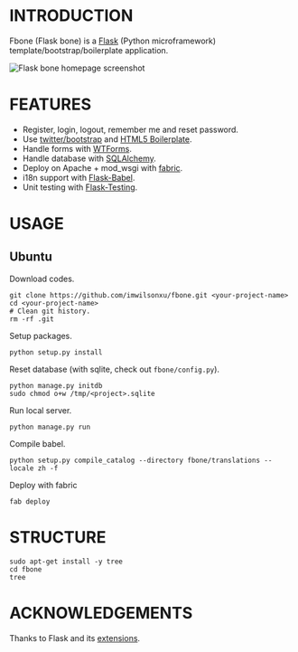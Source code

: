 # INTRODUCTION

Fbone (Flask bone) is a [Flask](http://flask.pocoo.org) (Python microframework) template/bootstrap/boilerplate application.

![Flask bone homepage screenshot](http://github.com/imwilsonxu/fbone/raw/master/screenshots/flask-bone-homepage-screenshot.png)

# FEATURES

- Register, login, logout, remember me and reset password.
- Use [twitter/bootstrap](https://github.com/twitter/bootstrap) and [HTML5 Boilerplate](https://github.com/h5bp/html5-boilerplate).
- Handle forms with [WTForms](http://wtforms.simplecodes.com/).
- Handle database with [SQLAlchemy](http://www.sqlalchemy.org).
- Deploy on Apache + mod\_wsgi with [fabric](http://flask.pocoo.org/docs/deploying/mod_wsgi/).
- i18n support with [Flask-Babel](http://packages.python.org/Flask-Babel/).
- Unit testing with [Flask-Testing](http://packages.python.org/Flask-Testing/).

# USAGE

## Ubuntu

Download codes.

    git clone https://github.com/imwilsonxu/fbone.git <your-project-name>
    cd <your-project-name>
    # Clean git history.
    rm -rf .git

Setup packages.

    python setup.py install

Reset database (with sqlite, check out `fbone/config.py`).

    python manage.py initdb
    sudo chmod o+w /tmp/<project>.sqlite

Run local server.
    
    python manage.py run

Compile babel.

    python setup.py compile_catalog --directory fbone/translations --locale zh -f

Deploy with fabric

    fab deploy

# STRUCTURE

    sudo apt-get install -y tree
    cd fbone
    tree

# ACKNOWLEDGEMENTS

Thanks to Flask and its [extensions](http://flask.pocoo.org/extensions/).
